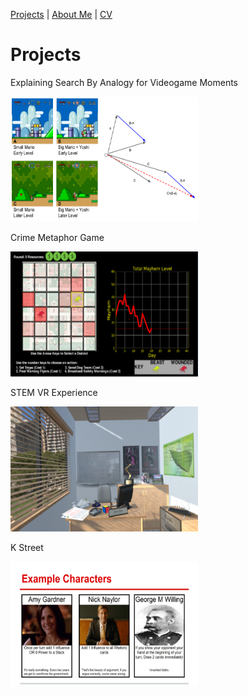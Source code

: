 [Projects](index.html) | [About Me](bio.html) | [CV](CV.html) 

# Projects

<div class="gallery">
  
  <div class="desc">
  
  Explaining Search By Analogy for Videogame Moments
  
  </div>
  
  <a target="_blank" href="Analogy.png">
    <img src="Analogy.png" alt="Search by Analogy" width="300" height="200">
  
  </a>

</div>

<div class="gallery">
  
   <div class="desc">
  
  Crime Metaphor Game
  
  </div>
  
  <a target="_blank" href="crimegame.png">
    <img src="crimegame.png" alt="Crime Metaphor Game" width="300" height="200">
  </a>

</div>

<p></p>

<div class="gallery">
  
  <div class="desc">
  
  STEM VR Experience
  
  </div>
  
  <a target="_blank" href="STEM_VR.html">
    <img src="STEM_VR.png" alt="STEM VR" width="300" height="200">
  </a>
 


</div>

<div class="gallery">
  
   <div class="desc">
  
  K Street
  
  </div>

  <a target="_blank" href="kstreet.png">
    <img src="kstreet.png" alt="K Street Card Game" width="300" height="200">
  </a>
 
</div>

